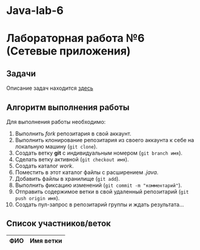 # Java-lab-6
# Лабораторная работа №6 (Сетевые приложения)

## Задачи

Описание задач находится [здесь](http://shtanyuk.tk/edu/nniit/java-new/labs/labs6.html)

## Алгоритм выполнения работы

Для выполнения работы необходимо:
1. Выполнить *fork* репозитария в свой аккаунт.
1. Выполнить клонирование репозитария из своего аккаунта к себе на локальную машину (`git clone`).
1. Создать ветку **git** с индивидуальным номером (`git branch имя`).
1. Сделать ветку активной (`git checkout имя`).
1. Создать каталог *work*.
1. Поместить в этот каталог файлы с расширением *.java*.
1. Добавить файлы в хранилище (`git add`).
1. Выполнить фиксацию изменений (`git commit -m "комментарий"`).
1. Отправить содержимое ветки в свой удаленный репозитарий (`git push origin имя`).
1. Создать пул-запрос в репозитарий группы и ждать результата...

## Список участников/веток

|  ФИО              | Имя ветки |
|-------------------|-----------|

